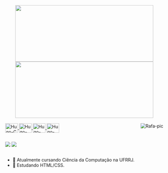 <div align="center">
  <a href="https://github.com/VidalsHugo">
  <img height="180em" width="440em" src="https://github-readme-stats.vercel.app/api?username=VidalsHugo&show_icons=true&theme=algolia&include_all_commits=true&count_private=true"/>
  <img height="180em" width ="440em" src="https://github-readme-stats.vercel.app/api/top-langs/?username=Vidalshugo&layout=compact&langs_count=7&theme=algolia"/>
</div>

 <div style="display: inline_block"><br>
  <img align="center" alt="Hugo-C" height="30" width="40" src="https://cdn.jsdelivr.net/gh/devicons/devicon/icons/c/c-original.svg">
  <img align="center" alt="Hugo-Java" height="30" width="40" src="https://cdn.jsdelivr.net/gh/devicons/devicon/icons/java/java-original.svg">
  <img align="center" alt="Hugo-HTML" height="30" width="40" src="https://cdn.jsdelivr.net/gh/devicons/devicon/icons/html5/html5-original.svg">
  <img align="center" alt="Hugo-CSS" height="30" width="40" src="https://cdn.jsdelivr.net/gh/devicons/devicon/icons/css3/css3-original.svg">
   <img align="right" alt="Rafa-pic" src="https://i.picasion.com/pic92/163ecc0922d2175dbc3bbae25def7cd6.gif"> 
</div>
  
   ## 
  
  <div> 
  <a href="https://www.instagram.com/viidalshugo/" target="_blank"><img src="https://img.shields.io/badge/-Instagram-%23E4405F?style=for-the-badge&logo=instagram&logoColor=white" target="_blank"></a>      
  <a href = "mailto:vidalshugo1@gmail.com"><img src="https://img.shields.io/badge/Gmail-D14836?style=for-the-badge&logo=gmail&logoColor=white" target="_blank"></a>

</div>
  
  ##
  
- 🔭 Atualmente cursando Ciência da Computação na UFRRJ.
- 🌱 Estudando HTML/CSS.
